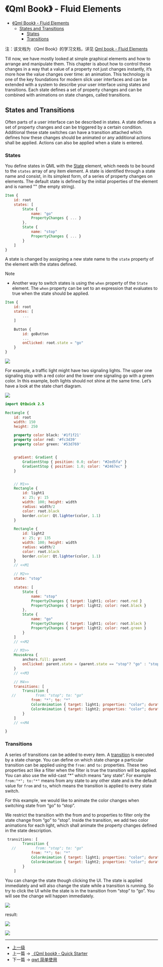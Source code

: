 # 《Qml Book》 - Fluid Elements

<!-- @import "[TOC]" {cmd="toc" depthFrom=1 depthTo=6 orderedList=false} -->

<!-- code_chunk_output -->

- [《Qml Book》 - Fluid Elements](#qml-book-fluid-elements)
  - [States and Transitions](#states-and-transitions)
    - [States](#states)
    - [Transitions](#transitions)

<!-- /code_chunk_output -->

注：该文档为 《Qml Book》的学习文档，详见 [Qml book - Fluid Elements](https://qmlbook.github.io/ch05-fluid/fluid.html)

Till now, we have mostly looked at simple graphical elements and how to arrange and manipulate them. This chapter is about how to control these changes in a way that a value of a property not just changes instantly, it’s more how the value changes over time: an animation. This technology is one of the key foundations for modern slick user interfaces and can be extended with a system to describe your user interface using states and transitions. Each state defines a set of property changes and can be combined with animations on state changes, called transitions.


## States and Transitions

Often parts of a user interface can be described in states. A state defines a set of property changes and can be triggered by a certain condition. Additional these state switches can have a transition attached which defines how these changes should be animated or any additional actions shall be applied. Actions can also be applied when a state is entered.

### States

You define states in QML with the [State](https://doc.qt.io/qt-5/qml-qtquick-state.html) element, which needs to be bound to the `states` array of any item element. A state is identified through a state name and consist, in its simplest form, of a series of property changes on elements. The default state is defined by the initial properties of the element and is named "" (the empty string).

```qml
Item {
    id: root
    states: [
        State {
            name: "go"
            PropertyChanges { ... }
        },
        State {
            name: "stop"
            PropertyChanges { ... }
        }
    ]
}
```

A state is changed by assigning a new state name to the `state` property of the element with the states defined.



Note

- Another way to switch states is using the `when` property of the `State` element. The `when` property can be set to an expression that evaluates to true when the state should be applied.

```qml
Item {
    id: root
    states: [
        ...
    ]

    Button {
        id: goButton
        ...
        onClicked: root.state = "go"
    }
}
```

![](../images/qmlBook_5_FluidElements_202104121044_1.png)

For example, a traffic light might have two signaling lights. The upper one signaling stop with a red color and the lower one signaling go with a green color. In this example, both lights should not shine at the same time. Let’s have a look at the state chart diagram.

![](../images/qmlBook_5_FluidElements_202104121044_2.png)


```qml
import QtQuick 2.5

Rectangle {
    id: root
    width: 150
    height: 250

    property color black: '#1f1f21'
    property color red: '#fc3d39'
    property color green: '#53d769'


    gradient: Gradient {
        GradientStop { position: 0.0; color: "#2ed5fa" }
        GradientStop { position: 1.0; color: "#2467ec" }
    }


    // M1>>
    Rectangle {
        id: light1
        x: 25; y: 15
        width: 100; height: width
        radius: width/2
        color: root.black
        border.color: Qt.lighter(color, 1.1)
    }

    Rectangle {
        id: light2
        x: 25; y: 135
        width: 100; height: width
        radius: width/2
        color: root.black
        border.color: Qt.lighter(color, 1.1)
    }
    // <<M1

    // M2>>
    state: "stop"

    states: [
        State {
            name: "stop"
            PropertyChanges { target: light1; color: root.red }
            PropertyChanges { target: light2; color: root.black }
        },
        State {
            name: "go"
            PropertyChanges { target: light1; color: root.black }
            PropertyChanges { target: light2; color: root.green }
        }
    ]
    // <<M2

    // M3>>
    MouseArea {
        anchors.fill: parent
        onClicked: parent.state = (parent.state == "stop"? "go" : "stop")
    }
    // <<M3

    // M4>>
    transitions: [
        Transition {
   //         from: "stop"; to: "go"
            from: "*"; to: "*"
            ColorAnimation { target: light1; properties: "color"; duration: 2000 }
            ColorAnimation { target: light2; properties: "color"; duration: 2000 }
        }
    ]
    // <<M4

}
```

### Transitions

A series of transitions can be added to every item. A [transition](https://doc.qt.io/qt-5/qml-qtquick-transition.html) is executed by a state change. You can define on which state change a particular transition can be applied using the `from:` and `to:` properties. These two properties act like a filter when the filter is true the transition will be applied. You can also use the wild-cast “*” which means “any state”. For example `from:"*"; to:"*"` means from any state to any other state and is the default value for `from` and `to`, which means the transition is applied to every state switch.

For this example, we would like to animate the color changes when switching state from “go” to “stop”.

We restrict the transition with the from and to properties to filter only the state change from “go” to “stop”. Inside the transition, we add two color animations for each light, which shall animate the property changes defined in the state description.

```qml
 transitions: [
        Transition {
   //         from: "stop"; to: "go"
            from: "*"; to: "*"
            ColorAnimation { target: light1; properties: "color"; duration: 2000 }
            ColorAnimation { target: light2; properties: "color"; duration: 2000 }
        }
    ]
```

You can change the state though clicking the UI. The state is applied immediately and will also change the state while a transition is running. So try to click the UI while the state is in the transition from “stop” to “go”. You will see the change will happen immediately.


![](../images/qmlBook_5_FluidElements_202104121044_5.png)

result:

![](../images/qmlBook_5_FluidElements_202104121044_3.png)

![](../images/qmlBook_5_FluidElements_202104121044_4.png)


---
- [上一级](README.md)
- 上一篇 -> [《Qml book》 - Quick Starter](qmlBook_4_quickStarter.md)
- 下一篇 -> [qwt 简单使用](qwt.md)
